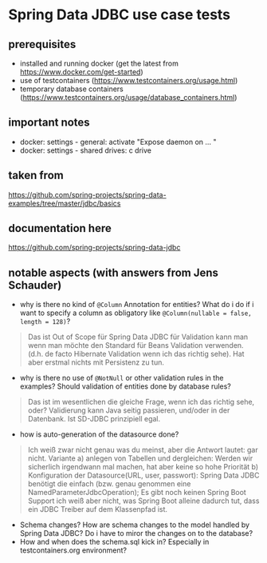 # Spring Data JDBC use case tests

## prerequisites
* installed and running docker (get the latest from https://www.docker.com/get-started)
* use of testcontainers (https://www.testcontainers.org/usage.html)
* temporary database containers (https://www.testcontainers.org/usage/database_containers.html)

## important notes
* docker: settings - general: activate "Expose daemon on ... "
* docker: settings - shared drives:  c drive

## taken from
https://github.com/spring-projects/spring-data-examples/tree/master/jdbc/basics

## documentation here
https://github.com/spring-projects/spring-data-jdbc

## notable aspects (with answers from Jens Schauder)
* why is there no kind of `@Column` Annotation for entities? 
What do i do if i want to specify a column as obligatory like `@Column(nullable = false, length = 128)`?
> Das ist Out of Scope für Spring Data JDBC für Validation kann man wenn man möchte den Standard für Beans Validation verwenden. (d.h. de facto Hibernate Validation wenn ich das richtig sehe). Hat aber erstmal nichts mit Persistenz zu tun.

* why is there no use of `@NotNull` or other validation rules in the examples? Should validation of entities done by database rules?
> Das ist im wesentlichen die gleiche Frage, wenn ich das richtig sehe, oder? Validierung kann Java seitig passieren, und/oder in der Datenbank. Ist SD-JDBC prinzipiell egal.

* how is auto-generation of the datasource done?
> Ich weiß zwar nicht genau was du meinst, aber die Antwort lautet: gar nicht.
  Variante a) anlegen von Tabellen und dergleichen: Werden wir sicherlich irgendwann mal machen, hat aber keine so hohe Priorität
  b) Konfiguration der Datasource(URL, user, passwort): Spring Data JDBC benötigt die einfach (bzw. genau genommen eine NamedParameterJdbcOperation); Es gibt noch keinen Spring Boot Support ich weiß aber nicht, was Spring Boot alleine dadurch tut, dass ein JDBC Treiber auf dem Klassenpfad ist.

* Schema changes? How are schema changes to the model handled by Spring Data JDBC? Do i have to miror the changes on to the database?
* How and when does the schema.sql kick in? Especially in testcontainers.org environment?
